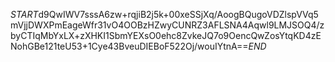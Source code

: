 $START$d9QwIWV7sssA6zw+rqjiB2j5k+00xeSSjXq/AoogBQugoVDZlspVVq5mVjjDWXPmEageWfr31vO4OOBzHZwyCUNRZ3AFLSNA4Aqwl9LMJSOQ4/zbyCTIqMbYxLX+zXHKI1SbmYEXsO0ehc8ZvkeJQ7o9OencQwZosYtqKD4zENohGBe121teU53+1Cye43BveuDIEBoF522Oj/wouIYtnA==$END$